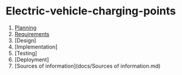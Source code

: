 # Electric-vehicle-charging-points

1. [Planning](docs/Planning.md)
2. [Requirements](docs/Requirements.md)
3. [Design]
4. [Implementation]
5. [Testing]
6. [Deployment]
7. [Sources of information](docs/Sources of information.md)

